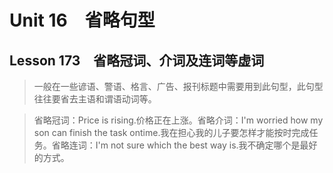 ﻿ # Unit 16　省略句型
 ## Lesson 173　省略冠词、介词及连词等虚词
 
> 一般在一些谚语、警语、格言、广告、报刊标题中需要用到此句型，此句型往往要省去主语和谓语动词等。

> 省略冠词：Price is rising.价格正在上涨。省略介词：I'm worried how my son can finish the task ontime.我在担心我的儿子要怎样才能按时完成任务。省略连词：I'm not sure which the best way is.我不确定哪个是最好的方式。


 